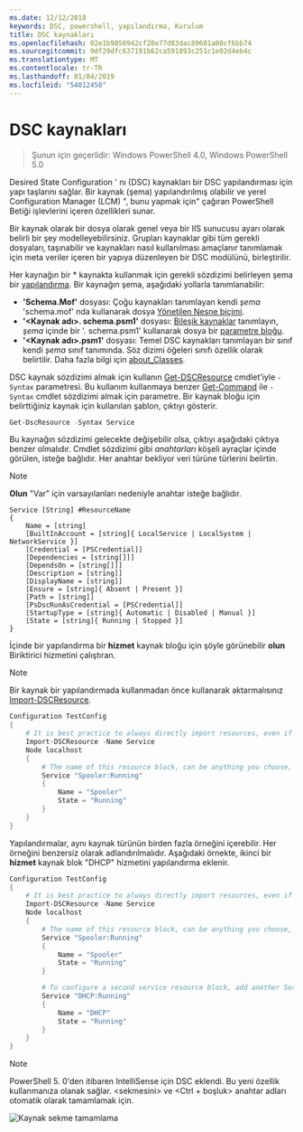 ```yaml
---
ms.date: 12/12/2018
keywords: DSC, powershell, yapılandırma, Kurulum
title: DSC kaynakları
ms.openlocfilehash: 02e1b9856942cf28e77d83dac89681a08cf6bb74
ms.sourcegitcommit: 9df29dfc637191b62ca591893c251c1e02d4eb4c
ms.translationtype: MT
ms.contentlocale: tr-TR
ms.lasthandoff: 01/04/2019
ms.locfileid: "54012458"
---
```

# <a name="dsc-resources"></a>DSC kaynakları

>Şunun için geçerlidir: Windows PowerShell 4.0, Windows PowerShell 5.0

Desired State Configuration ' nı (DSC) kaynakları bir DSC yapılandırması için yapı taşlarını sağlar. Bir kaynak (şema) yapılandırılmış olabilir ve yerel Configuration Manager (LCM) ", bunu yapmak için" çağıran PowerShell Betiği işlevlerini içeren özellikleri sunar.

Bir kaynak olarak bir dosya olarak genel veya bir IIS sunucusu ayarı olarak belirli bir şey modelleyebilirsiniz.  Grupları kaynaklar gibi tüm gerekli dosyaları, taşınabilir ve kaynakları nasıl kullanılması amaçlanır tanımlamak için meta veriler içeren bir yapıya düzenleyen bir DSC modülünü, birleştirilir.

Her kaynağın bir * kaynakta kullanmak için gerekli sözdizimi belirleyen şema bir [yapılandırma](../configurations/configurations.md). Bir kaynağın şema, aşağıdaki yollarla tanımlanabilir:

- **'Schema.Mof'** dosyası: Çoğu kaynakları tanımlayan kendi *şema* 'schema.mof' nda kullanarak dosya [Yönetilen Nesne biçimi](/windows/desktop/wmisdk/managed-object-format--mof-).
- **'\<Kaynak adı\>. schema.psm1'** dosyası: [Bileşik kaynaklar](../configurations/compositeConfigs.md) tanımlayın, *şema* içinde bir '<ResourceName>. schema.psm1' kullanarak dosya bir [parametre bloğu](/powershell/module/microsoft.powershell.core/about/about_functions?view=powershell-6#functions-with-parameters).
- **'\<Kaynak adı\>.psm1'** dosyası: Temel DSC kaynakları tanımlayan bir sınıf kendi *şema* sınıf tanımında. Söz dizimi öğeleri sınıfı özellik olarak belirtilir. Daha fazla bilgi için [about_Classes](/powershell/module/psdesiredstateconfiguration/about/about_classes_and_dsc).

DSC kaynak sözdizimi almak için kullanın [Get-DSCResource](/powershell/module/PSDesiredStateConfiguration/Get-DscResource) cmdlet'iyle `-Syntax` parametresi. Bu kullanım kullanmaya benzer [Get-Command](/powershell/module/microsoft.powershell.core/get-command) ile `-Syntax` cmdlet sözdizimi almak için parametre. Bir kaynak bloğu için belirttiğiniz kaynak için kullanılan şablon, çıktıyı gösterir.

```powershell
Get-DscResource -Syntax Service
```

Bu kaynağın sözdizimi gelecekte değişebilir olsa, çıktıyı aşağıdaki çıktıya benzer olmalıdır. Cmdlet sözdizimi gibi *anahtarları* köşeli ayraçlar içinde görülen, isteğe bağlıdır. Her anahtar bekliyor veri türüne türlerini belirtin.

> [!NOTE]
> **Olun** "Var" için varsayılanları nedeniyle anahtar isteğe bağlıdır.

```output
Service [String] #ResourceName
{
    Name = [string]
    [BuiltInAccount = [string]{ LocalService | LocalSystem | NetworkService }]
    [Credential = [PSCredential]]
    [Dependencies = [string[]]]
    [DependsOn = [string[]]]
    [Description = [string]]
    [DisplayName = [string]]
    [Ensure = [string]{ Absent | Present }]
    [Path = [string]]
    [PsDscRunAsCredential = [PSCredential]]
    [StartupType = [string]{ Automatic | Disabled | Manual }]
    [State = [string]{ Running | Stopped }]
}
```

İçinde bir yapılandırma bir **hizmet** kaynak bloğu için şöyle görünebilir **olun** Biriktirici hizmetini çalıştıran.

> [!NOTE]
> Bir kaynak bir yapılandırmada kullanmadan önce kullanarak aktarmalısınız [Import-DSCResource](../configurations/import-dscresource.md).

```powershell
Configuration TestConfig
{
    # It is best practice to always directly import resources, even if the resource is a built-in resource.
    Import-DSCResource -Name Service
    Node localhost
    {
        # The name of this resource block, can be anything you choose, as long as it is of type [String] as indicated by the schema.
        Service "Spooler:Running"
        {
            Name = "Spooler"
            State = "Running"
        }
    }
}
```

Yapılandırmalar, aynı kaynak türünün birden fazla örneğini içerebilir. Her örneğini benzersiz olarak adlandırılmalıdır. Aşağıdaki örnekte, ikinci bir **hizmet** kaynak blok "DHCP" hizmetini yapılandırma eklenir.

```powershell
Configuration TestConfig
{
    # It is best practice to always directly import resources, even if the resource is a built-in resource.
    Import-DSCResource -Name Service
    Node localhost
    {
        # The name of this resource block, can be anything you choose, as long as it is of type [String] as indicated by the schema.
        Service "Spooler:Running"
        {
            Name = "Spooler"
            State = "Running"
        }

        # To configure a second service resource block, add another Service resource block and use a unique name.
        Service "DHCP:Running"
        {
            Name = "DHCP"
            State = "Running"
        }
    }
}
```

> [!NOTE]
> PowerShell 5. 0'den itibaren IntelliSense için DSC eklendi. Bu yeni özellik kullanmanıza olanak sağlar. \<sekmesini\> ve \<Ctrl + boşluk\> anahtar adları otomatik olarak tamamlamak için.

![Kaynak sekme tamamlama](../media/resource-tabcompletion.png)
